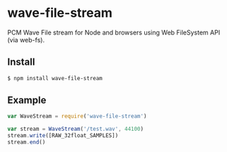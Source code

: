 wave-file-stream
===

PCM Wave File stream for Node and browsers using Web FileSystem API (via web-fs). 

## Install

```bash
$ npm install wave-file-stream
```

## Example

```js
var WaveStream = require('wave-file-stream')

var stream = WaveStream('/test.wav', 44100)
stream.write([RAW_32float_SAMPLES])
stream.end()
```